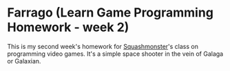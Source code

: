 # Farrago (Learn Game Programming Homework - week 2)

This is my second week's homework for 
[Squashmonster](http://http://www.reddit.com/user/SquashMonster/)'s class on
programming video games. It's a simple space shooter in the vein of Galaga or
Galaxian.